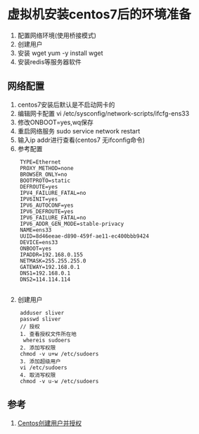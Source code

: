 # 虚拟机安装centos7后的环境准备
1. 配置网络环境(使用桥接模式)
2. 创建用户
3. 安装 wget  yum -y install wget
4. 安装redis等服务器软件

## 网络配置
1. centos7安装后默认是不启动网卡的
2. 编辑网卡配置  vi /etc/sysconfig/network-scripts/ifcfg-ens33 
3. 修改ONBOOT=yes,wq保存
4. 重启网络服务 sudo service network restart
5. 输入ip addr进行查看(centos7 无ifconfig命令)
6. 参考配置
```
	TYPE=Ethernet
	PROXY_METHOD=none
	BROWSER_ONLY=no
	BOOTPROTO=static
	DEFROUTE=yes
	IPV4_FAILURE_FATAL=no
	IPV6INIT=yes
	IPV6_AUTOCONF=yes
	IPV6_DEFROUTE=yes
	IPV6_FAILURE_FATAL=no
	IPV6_ADDR_GEN_MODE=stable-privacy
	NAME=ens33
	UUID=8d46eeae-d890-459f-ae11-ec400bbb9424
	DEVICE=ens33
	ONBOOT=yes
	IPADDR=192.168.0.155
	NETMASK=255.255.255.0
	GATEWAY=192.168.0.1
	DNS1=192.168.0.1
	DNS2=114.114.114
	
```

2. 创建用户
```
	adduser sliver
	passwd sliver
	// 授权
	1. 查看授权文件所在地
	 whereis sudoers
	2. 添加写权限
	chmod -v u+w /etc/sudoers 
	3. 添加超级用户 
	vi /etc/sudoers
	4. 取消写权限
	chmod -v u-w /etc/sudoers 
```

## 参考
1. [Centos创建用户并授权](https://blog.csdn.net/bug4pie/article/details/79761443)